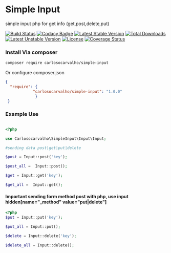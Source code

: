# Simple Input
simple input php for get info (get,post,delete,put)

[![Build Status](https://travis-ci.org/carlosocarvalho/simple-input.svg?branch=1.0.2)](https://travis-ci.org/carlosocarvalho/simple-input) [![Codacy Badge](https://www.codacy.com/project/badge/ed5ce01f341c4de8a88cfbc7ff61ebef)](https://www.codacy.com/app/contato_2/simple-input)
[![Latest Stable Version](https://poser.pugx.org/carlosocarvalho/simple-input/v/stable)](https://packagist.org/packages/carlosocarvalho/simple-input) [![Total Downloads](https://poser.pugx.org/carlosocarvalho/simple-input/downloads)](https://packagist.org/packages/carlosocarvalho/simple-input) [![Latest Unstable Version](https://poser.pugx.org/carlosocarvalho/simple-input/v/unstable)](https://packagist.org/packages/carlosocarvalho/simple-input) [![License](https://poser.pugx.org/carlosocarvalho/simple-input/license)](https://packagist.org/packages/carlosocarvalho/simple-input) [![Coverage Status](https://coveralls.io/repos/carlosocarvalho/simple-input/badge.svg)](https://coveralls.io/r/carlosocarvalho/simple-input)



### Install Via composer

```bash
composer require carlosocarvalho/simple-input

```
Or configure composer.json
```json
{ 
  "require": {
            "carlosocarvalho/simple-input": "1.0.0"
             }
 }
```
### Example Use
```php

<?php

use Carlosocarvalho\SimpleInput\Input\Input;

#sending data post|get|put|delete

$post = Input::post('key');

$post_all =  Input::post();

$get = Input::get('key');

$get_all =  Input::get();
```

#### Important sending form method post with php, use input hidden[name="_method" value="put|delete"]

```php
<?php 
$put = Input::put('key');

$put_all = Input::put();

$delete = Input::delete('key');

$delete_all = Input::delete();



